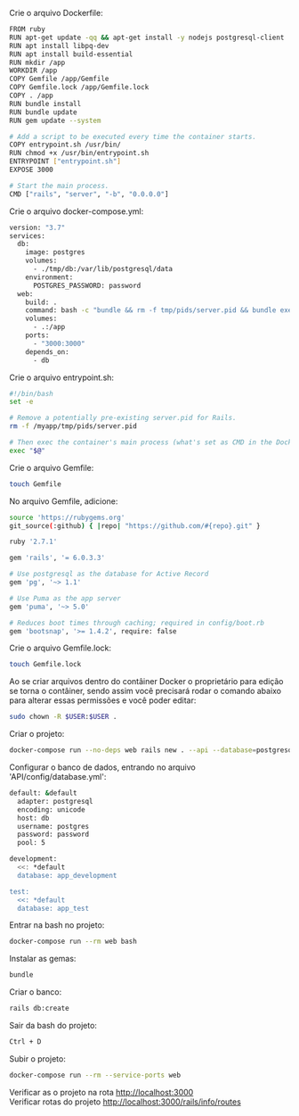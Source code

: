 Crie o arquivo Dockerfile:
```sh
FROM ruby
RUN apt-get update -qq && apt-get install -y nodejs postgresql-client
RUN apt install libpq-dev
RUN apt install build-essential
RUN mkdir /app
WORKDIR /app
COPY Gemfile /app/Gemfile
COPY Gemfile.lock /app/Gemfile.lock
COPY . /app
RUN bundle install
RUN bundle update
RUN gem update --system

# Add a script to be executed every time the container starts.
COPY entrypoint.sh /usr/bin/
RUN chmod +x /usr/bin/entrypoint.sh
ENTRYPOINT ["entrypoint.sh"]
EXPOSE 3000

# Start the main process.
CMD ["rails", "server", "-b", "0.0.0.0"]
```
Crie o arquivo docker-compose.yml:
```sh
version: "3.7"
services:
  db:
    image: postgres
    volumes:
      - ./tmp/db:/var/lib/postgresql/data
    environment:
      POSTGRES_PASSWORD: password
  web:
    build: .
    command: bash -c "bundle && rm -f tmp/pids/server.pid && bundle exec rails s -p 3000 -b '0.0.0.0'"
    volumes:
      - .:/app
    ports:
      - "3000:3000"
    depends_on:
      - db
```
Crie o arquivo entrypoint.sh:
```sh
#!/bin/bash
set -e

# Remove a potentially pre-existing server.pid for Rails.
rm -f /myapp/tmp/pids/server.pid

# Then exec the container's main process (what's set as CMD in the Dockerfile).
exec "$@"
```
Crie o arquivo Gemfile:
```sh
touch Gemfile
```
No arquivo Gemfile, adicione:
```sh
source 'https://rubygems.org'
git_source(:github) { |repo| "https://github.com/#{repo}.git" }

ruby '2.7.1'

gem 'rails', '= 6.0.3.3'

# Use postgresql as the database for Active Record
gem 'pg', '~> 1.1'

# Use Puma as the app server
gem 'puma', '~> 5.0'

# Reduces boot times through caching; required in config/boot.rb
gem 'bootsnap', '>= 1.4.2', require: false
```
Crie o arquivo Gemfile.lock:
```sh
touch Gemfile.lock
```
Ao se criar arquivos dentro do contâiner Docker o proprietário para edição se torna o contâiner, sendo assim você precisará rodar o comando abaixo para alterar essas permissões e você poder editar:
```sh
sudo chown -R $USER:$USER .
```
Criar o projeto:
```sh
docker-compose run --no-deps web rails new . --api --database=postgresql
```
Configurar o banco de dados, entrando no arquivo 'API/config/database.yml':
```sh
default: &default
  adapter: postgresql
  encoding: unicode
  host: db
  username: postgres
  password: password
  pool: 5

development:
  <<: *default
  database: app_development

test:
  <<: *default
  database: app_test
```

Entrar na bash no projeto:
```sh
docker-compose run --rm web bash
```
Instalar as gemas:
```sh
bundle
```
Criar o banco:
```sh
rails db:create
```
Sair da bash do projeto:
```sh
Ctrl + D
```
Subir o projeto:
```sh
docker-compose run --rm --service-ports web
```
Verificar as o projeto na rota [http://localhost:3000](http://localhost:3000)  
Verificar rotas do projeto [http://localhost:3000/rails/info/routes](http://localhost:3000/rails/info/routes)  
